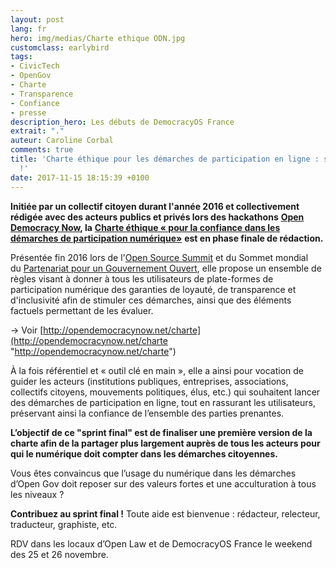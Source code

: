 ```yaml
---
layout: post
lang: fr
hero: img/medias/Charte ethique ODN.jpg
customclass: earlybird
tags:
- CivicTech
- OpenGov
- Charte
- Transparence
- Confiance
- presse
description_hero: Les débuts de DemocracyOS France
extrait: "."
auteur: Caroline Corbal
comments: true
title: 'Charte éthique pour les démarches de participation en ligne : sprint final
  !'
date: 2017-11-15 18:15:39 +0100
---
```

**Initiée par un collectif citoyen durant l'année 2016 et collectivement rédigée avec des acteurs publics et privés lors des hackathons** [**Open Democracy Now**](http://opendemocracynow.net/)**, la** [**Charte éthique « pour la confiance dans les démarches de participation numérique»**](http://opendemocracynow.net/charte) **est en phase finale de rédaction.**  

Présentée fin 2016 lors de l'[Open Source Summit](http://opensourcesummit.paris/) et du Sommet mondial du [Partenariat pour un Gouvernement Ouvert](http://www.opengovpartnership.org/), elle propose un ensemble de règles visant à donner à tous les utilisateurs de plate-formes de participation numérique des garanties de loyauté, de transparence et d'inclusivité afin de stimuler ces démarches, ainsi que des éléments factuels permettant de les évaluer.

→ Voir [http://opendemocracynow.net/charte](http://opendemocracynow.net/charte "http://opendemocracynow.net/charte")

À la fois référentiel et « outil clé en main », elle a ainsi pour vocation de guider les acteurs (institutions publiques, entreprises, associations, collectifs citoyens, mouvements politiques, élus, etc.) qui souhaitent lancer des démarches de participation en ligne, tout en rassurant les utilisateurs, préservant ainsi la confiance de l’ensemble des parties prenantes.   

**L’objectif de ce "sprint final" est de finaliser une première version de la charte afin de la partager plus largement auprès de tous les acteurs pour qui le numérique doit compter dans les démarches citoyennes.**  

Vous êtes convaincus que l’usage du numérique dans les démarches d’Open Gov doit reposer sur des valeurs fortes et une acculturation à tous les niveaux ?  

**Contribuez au sprint final !** Toute aide est  bienvenue : rédacteur, relecteur, traducteur, graphiste, etc.  

RDV dans les locaux d’Open Law et de DemocracyOS France le weekend des 25 et 26 novembre.  

  
   
  